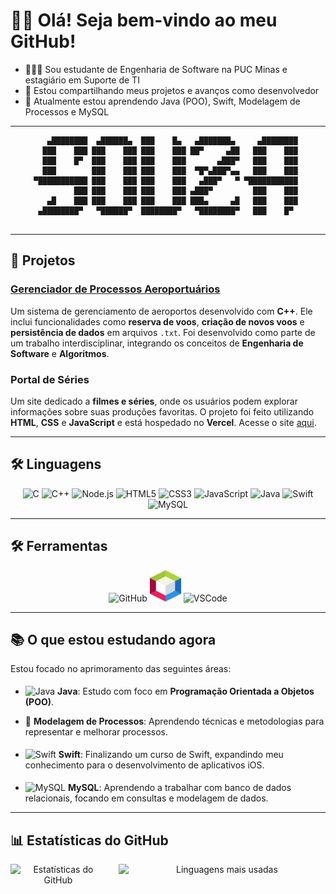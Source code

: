 # 👋🏿 Olá! Seja bem-vindo ao meu GitHub!

- 👨🏽‍💻 Sou estudante de Engenharia de Software na PUC Minas e estagiário em Suporte de TI
- 🚀 Estou compartilhando meus projetos e avanços como desenvolvedor
- 🌱 Atualmente estou aprendendo Java (POO), Swift, Modelagem de Processos e MySQL

---

<div align="center">

```text
   ▄████████  ▄██████▄  ███    █▄   ▄███████▄     ▄████████ 
  ███    ███ ███    ███ ███    ███ ██▀     ▄██   ███    ███ 
  ███    █▀  ███    ███ ███    ███       ▄███▀   ███    ███ 
  ███        ███    ███ ███    ███  ▀█▀▄███▀▄▄   ███    ███ 
▀███████████ ███    ███ ███    ███   ▄███▀   ▀ ▀███████████ 
         ███ ███    ███ ███    ███ ▄███▀         ███    ███ 
   ▄█    ███ ███    ███ ███    ███ ███▄     ▄█   ███    ███ 
 ▄████████▀   ▀██████▀  ████████▀   ▀████████▀   ███    █▀  
                                                             
```                                        

</div>

---

## 🚀 Projetos

### **[Gerenciador de Processos Aeroportuários](https://github.com/GabrielVSL/GSA-GerenciadorSistemaAeroportuario)**
Um sistema de gerenciamento de aeroportos desenvolvido com **C++**. Ele inclui funcionalidades como **reserva de voos**, **criação de novos voos** e **persistência de dados** em arquivos `.txt`. Foi desenvolvido como parte de um trabalho interdisciplinar, integrando os conceitos de **Engenharia de Software** e **Algoritmos**.

### **Portal de Séries**
Um site dedicado a **filmes e séries**, onde os usuários podem explorar informações sobre suas produções favoritas. O projeto foi feito utilizando **HTML**, **CSS** e **JavaScript** e está hospedado no **Vercel**. Acesse o site [aqui](https://portal-de-series-five.vercel.app/).

---

## 🛠️ Linguagens

<div align="center">
  <img src="https://cdn.jsdelivr.net/gh/devicons/devicon/icons/c/c-original.svg" alt="C" width="50" height="50"/>
  <img src="https://cdn.jsdelivr.net/gh/devicons/devicon/icons/cplusplus/cplusplus-original.svg" alt="C++" width="50" height="50"/>
  <img src="https://cdn.jsdelivr.net/gh/devicons/devicon/icons/nodejs/nodejs-original.svg" alt="Node.js" width="60" height="60"/>
  <img src="https://cdn.jsdelivr.net/gh/devicons/devicon/icons/html5/html5-original.svg" alt="HTML5" width="50" height="50"/>
  <img src="https://cdn.jsdelivr.net/gh/devicons/devicon/icons/css3/css3-original.svg" alt="CSS3" width="50" height="50"/>
  <img src="https://cdn.jsdelivr.net/gh/devicons/devicon/icons/javascript/javascript-original.svg" alt="JavaScript" width="50" height="50"/>
  <img src="https://cdn.jsdelivr.net/gh/devicons/devicon/icons/java/java-original.svg" alt="Java" width="50" height="50"/>
  <img src="https://cdn.jsdelivr.net/gh/devicons/devicon/icons/swift/swift-original.svg" alt="Swift" width="50" height="50"/>
  <img src="https://cdn.jsdelivr.net/gh/devicons/devicon/icons/mysql/mysql-original.svg" alt="MySQL" width="50" height="50"/>
</div>

---

## 🛠️ Ferramentas

<div align="center">
  <img src="https://cdn.jsdelivr.net/gh/devicons/devicon/icons/github/github-original.svg" alt="GitHub" width="50" height="50"/>
  <img src="img/apache_netbeans.png" alt="Apache NetBeans" width="50" height="50"/>
  <img src="https://cdn.jsdelivr.net/gh/devicons/devicon/icons/vscode/vscode-original.svg" alt="VSCode" width="50" height="50"/>
</div>

---

## 📚 O que estou estudando agora

Estou focado no aprimoramento das seguintes áreas:

- <img src="https://cdn.jsdelivr.net/gh/devicons/devicon/icons/java/java-original.svg" alt="Java" style="margin-top: 5px;" width="15" height="15"/>  **Java**: Estudo com foco em **Programação Orientada a Objetos (POO)**.

- 🔄 **Modelagem de Processos**: Aprendendo técnicas e metodologias para representar e melhorar processos.

- <img src="https://cdn.jsdelivr.net/gh/devicons/devicon/icons/swift/swift-original.svg" alt="Swift" style="margin-top: 5px;" width="15" height="15"/>  **Swift**: Finalizando um curso de Swift, expandindo meu conhecimento para o desenvolvimento de aplicativos iOS.

- <img src="https://cdn.jsdelivr.net/gh/devicons/devicon/icons/mysql/mysql-original.svg" alt="MySQL" style="margin-top: 5px;" width="15" height="15"/>  **MySQL**: Aprendendo a trabalhar com banco de dados relacionais, focando em consultas e modelagem de dados.

---

## 📊 Estatísticas do GitHub

<div align="center" style="display: flex; justify-content: center; gap: 20px;">
  <img height=150em" src="https://github-readme-stats.vercel.app/api?username=GabrielVSL&show_icons=true&theme=dark" alt="Estatísticas do GitHub"/>
  <img width="350em" src="https://github-readme-stats.vercel.app/api/top-langs/?username=GabrielVSL&layout=compact&theme=dark" alt="Linguagens mais usadas"/>
</div>



